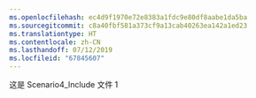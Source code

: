 ```yaml
---
ms.openlocfilehash: ec4d9f1970e72e8383a1fdc9e80df8aabe1da5ba
ms.sourcegitcommit: c8a40fbf581a373cf9a13cab40263ea142a1ed23
ms.translationtype: HT
ms.contentlocale: zh-CN
ms.lasthandoff: 07/12/2019
ms.locfileid: "67845607"
---
```

这是 Scenario4_Include 文件 1
